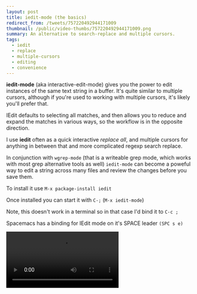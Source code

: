 ```yaml
---
layout: post
title: iedit-mode (the basics)
redirect_from: /tweets/757220492944171009
thumbnail: /public/video-thumbs/757220492944171009.png
summary: An alternative to search-replace and multiple cursors.
tags:
  - iedit
  - replace
  - multiple-cursors
  - editing
  - convenience
---
```


**iedit-mode** (aka interactive-edit-mode) gives you the power to edit
instances of the same text string in a buffer.  It's quite similar to
multiple cursors, although if you're used to working with multiple
cursors, it's likely you'll prefer that.

IEdit defaults to selecting all matches, and then allows you to reduce
and expand the matches in various ways, so the workflow is in the
opposite direction.

I use **iedit** often as a quick interactive _replace all_,
and multiple cursors for anything in between that and more complicated
regexp search replace.

In conjunction with `wgrep-mode` (that is a writeable grep mode, which
works with most grep alternative tools as well) `iedit-mode` can
become a poweful way to edit a string across many files and review the
changes before you save them.

To install it use `M-x package-install iedit`

Once installed you can start it with `C-;` (`M-x iedit-mode`)

Note, this doesn't work in a terminal so in that case I'd bind it to `C-c ;`

Spacemacs has a binding for IEdit mode on it's SPACE leader `(SPC s e)`

<video controls autoplay loop>
  <source src="/public/videos/757220492944171009.mp4" type="video/mp4">
    Sorry your browser does not support the video tag, maybe time to upgrade?
</video>
